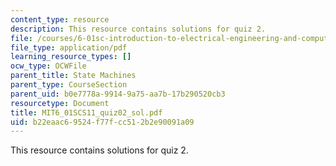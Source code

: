 ```yaml
---
content_type: resource
description: This resource contains solutions for quiz 2.
file: /courses/6-01sc-introduction-to-electrical-engineering-and-computer-science-i-spring-2011/b22eaac69524f77fcc512b2e90091a09_MIT6_01SCS11_quiz02_sol.pdf
file_type: application/pdf
learning_resource_types: []
ocw_type: OCWFile
parent_title: State Machines
parent_type: CourseSection
parent_uid: b0e7778a-9914-9a75-aa7b-17b290520cb3
resourcetype: Document
title: MIT6_01SCS11_quiz02_sol.pdf
uid: b22eaac6-9524-f77f-cc51-2b2e90091a09
---
```

This resource contains solutions for quiz 2.